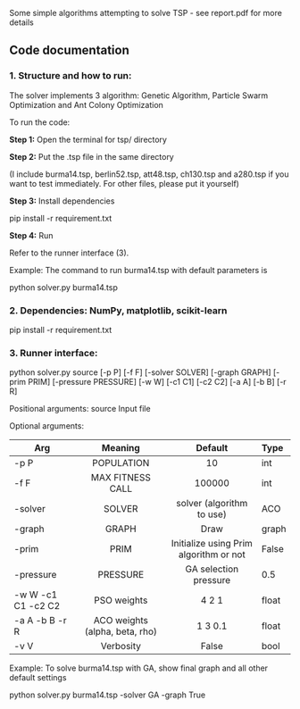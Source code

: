 Some simple algorithms attempting to solve TSP - see report.pdf for more details
## Code documentation
### 1. Structure and how to run:
The solver implements 3 algorithm: Genetic Algorithm, Particle Swarm Optimization and Ant Colony Optimization

To run the code:

**Step 1:** Open the terminal for tsp/ directory

**Step 2:** Put the .tsp file in the same directory

(I include burma14.tsp, berlin52.tsp, att48.tsp, ch130.tsp and a280.tsp if you want to test immediately. For other files, please put it yourself)

**Step 3:** Install dependencies

pip install -r requirement.txt

**Step 4:** Run

Refer to the runner interface (3).

Example: The command to run burma14.tsp with default parameters is

python solver.py burma14.tsp

### 2. Dependencies: NumPy, matplotlib, scikit-learn

pip install -r requirement.txt

### 3. Runner interface:
python solver.py source [-p P] [-f F] [-solver SOLVER] [-graph GRAPH]
[-prim PRIM] [-pressure PRESSURE] [-w W] [-c1 C1] [-c2 C2]
[-a A] [-b B] [-r R]

Positional arguments: source Input file

Optional arguments:

|   Arg   |              Meaning                |   Default   |   Type   |
|---------|:-----------------------------------:|:-----------:|:---------|
|  -p P   |POPULATION                           |   10        |  int     |
|-f F     |MAX FITNESS CALL                     |   100000    |  int     |
|-solver  | SOLVER |solver (algorithm to use) |ACO| str|
|-graph   |GRAPH |Draw |graph| or| not |False| bool|
|-prim | PRIM | Initialize using Prim algorithm or not |False |bool|
|-pressure| PRESSURE| GA selection pressure | 0.5 | float|
|-w W -c1 C1 -c2 C2 | PSO weights| 4 2 1| float|
|-a A -b B -r R |ACO weights (alpha, beta, rho) |1 3 0.1 |float|
|-v V |Verbosity |False| bool|

Example: To solve burma14.tsp with GA, show final graph and all other default settings

python solver.py burma14.tsp -solver GA -graph True
